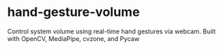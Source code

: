 # hand-gesture-volume
Control system volume using real-time hand gestures via webcam. Built with OpenCV, MediaPipe, cvzone, and Pycaw
